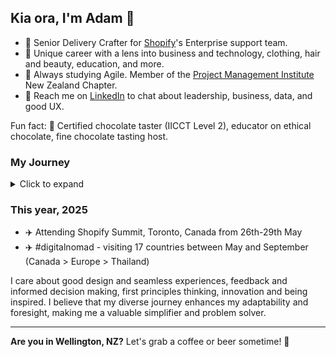 ## Kia ora, I'm Adam 👋 

- 💼 Senior Delivery Crafter for [Shopify](https://github.com/shopify)'s Enterprise support team.
- 📐 Unique career with a lens into business and technology, clothing, hair and beauty, education, and more.
- 🌱 Always studying Agile. Member of the [Project Management Institute](https://www.pmi.org/) New Zealand Chapter.
- 💬 Reach me on [LinkedIn](https://linkedin.com/in/adamthomsonnz) to chat about leadership, business, data, and good UX.

Fun fact: 🍫 Certified chocolate taster (IICCT Level 2), educator on ethical chocolate, fine chocolate tasting host.


### My Journey
<details>
<summary>Click to expand</summary>
<br />
I've been with Shopify.com since 2019 where I'm proud to help our teams do their best work. 🚀<br />

### Early Years

- **2000s** - Started freelancing in design, photography and website development
- **2004** - Started organising events and promoting music
- **2007** - Became a radio DJ and announcer at legendary 40-year-old station [RadioActive 88.6FM](https://radioactive.fm)
- **2009** - Started working for successful clothing brand [ALC Apparel](https://alostcauseofficial.com)
  - Helped grow from 1 shop in Wellington, NZ to over 100 stockists globally and a HQ in Huntington Beach, California
  - Rebuilt website 3x and changed platforms 2x to meet trends and demand
- **2011** - Co-organised WordCamp NZ (WordPress conference)
- **2014** - Managed the radio station on a 4 week contract
- **2017** - Took ownership of Wellington WordPress meetup.com group, began co-organised WordPress meetups
- **2017** - Managed the radio station on a 6 week contract
  - Helped fundraise, save and convert the station into a charitable trust
  - Helped form a culture and events committee
  - Helped move to a brand new state-of-the-art building
- **2017** - Started working for industry training organization [NZHITO](https://hito.org.nz)
  - Rebuilt 4 websites
  - Rebuilt 1 learning management system and advised on another
  - Upgraded MS servers and software from on-prem to cloud, Skype to Teams, Confluence to SharePoint
  - New device procurement, rollout, training, and mobile device management
- **2018** - WordCamp (WordPress conference) co-organiser and emcee

### Shopify, 2019-

- **2019** - Started working for [Shopify.com](https://shopify.com)
- **2020** - ✈️ Attended Shopify Summit, Ottawa, Canada - toured HQ, met CEO Tobi Lütke, dinner with COO Toby Shannon
- **2020** - Joined pilot to build the support experience for Shopify's highest value merchants
- **2021** - Became an enterprise support manager
- **2023** - ✈️ Attended LeadCon (leadership conference), Fairmont Banff Springs, Canada
- **2023** - Joined the senior leadership team of enterprise support

</details>

### This year, 2025

- ✈️ Attending Shopify Summit, Toronto, Canada from 26th-29th May
- ✈️ #digitalnomad - visiting 17 countries between May and September (Canada > Europe > Thailand)

I care about good design and seamless experiences, feedback and informed decision making, first principles thinking, innovation and being inspired. I believe that my diverse journey enhances my adaptability and foresight, making me a valuable simplifier and problem solver.<br />

***

**Are you in Wellington, NZ?** Let's grab a coffee or beer sometime! 🍻
